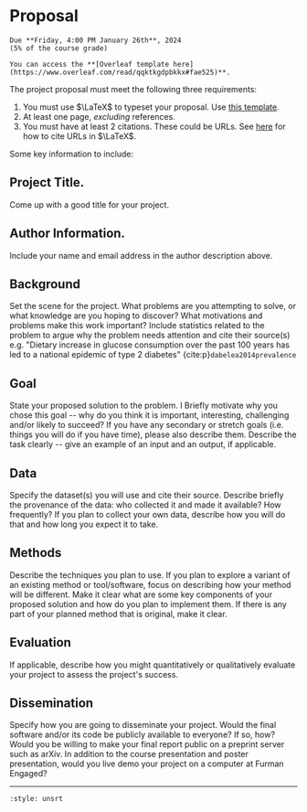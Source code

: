 # Proposal 


```{important}
Due **Friday, 4:00 PM January 26th**, 2024 
(5% of the course grade) 
``` 

```{note}
You can access the **[Overleaf template here](https://www.overleaf.com/read/qqktkgdpbkkx#fae525)**.
```

The project proposal must meet the following three requirements:  

1. You must use $\LaTeX$ to typeset your proposal. Use [this template](https://www.overleaf.com/read/qqktkgdpbkkx#fae525).
2. At least one page, _excluding_ references. 
3. You must have at least 2 citations. These could be URLs. See [here](https://fahadsultan.com/csc475/tutorials/latex.html#citing-a-url) for how to cite URLs in $\LaTeX$. 

Some key information to include:

## Project Title.

Come up with a good title for your project.

## Author Information.

Include your name and email address in the author description above.

## Background

Set the scene for the project. 
What problems are you attempting to solve, or what knowledge are you hoping to discover?
What motivations and problems make this work important? 
Include statistics related to the problem to argue why the problem needs attention and cite their source(s) e.g. "Dietary increase in glucose consumption over the past 100 years has led to a national epidemic of type 2 diabetes" {cite:p}`dabelea2014prevalence` 

## Goal

State your proposed solution to the problem. I 
Briefly motivate why you chose this goal -- why do you think it is important, interesting, challenging and/or likely to succeed?
If you have any secondary or stretch goals (i.e. things you will do if you have time), please also describe them. Describe the task clearly -- give an example of an input and an output, if applicable.

## Data

Specify the dataset(s) you will use and cite their source. Describe briefly the provenance of the data: who collected it and made it available? How frequently? 
If you plan to collect your own data, describe how you will do that and how long you expect it to take.

## Methods

Describe the techniques you plan to use. 
If you plan to explore a variant of an existing method or tool/software, focus on describing how your method will be different.
Make it clear what are some key components of your proposed solution and how do you plan to implement them.
If there is any part of your planned method that is original, make it clear. 

## Evaluation
If applicable, describe how you might quantitatively or qualitatively evaluate your project to assess the project's success. 

## Dissemination

Specify how you are going to disseminate your project. Would the final software and/or its code be publicly available to everyone? If so, how? Would you be willing to make your final report public on a preprint server such as arXiv. In addition to the course presentation and poster presentation, would you live demo your project on a computer at Furman Engaged? 

<hr/>

```{bibliography}
:style: unsrt
```